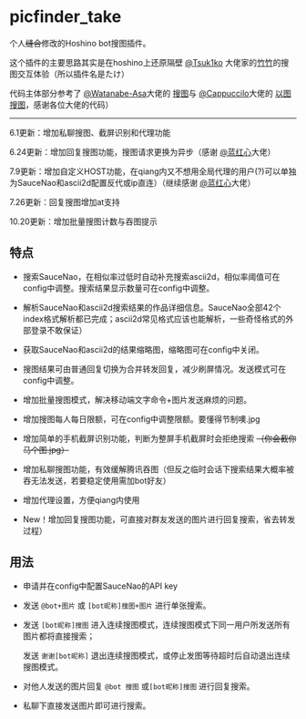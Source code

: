 # picfinder_take
个人~~缝合~~修改的Hoshino bot搜图插件。

这个插件的主要思路其实是在hoshino上还原隔壁 [@Tsuk1ko](https://github.com/Tsuk1ko) 大佬家的[竹竹](https://github.com/Tsuk1ko/cq-picsearcher-bot)的搜图交互体验（所以插件名是たけ）

代码主体部分参考了 [@Watanabe-Asa](https://github.com/Watanabe-Asa)大佬的 [搜图](https://github.com/pcrbot/Salmon-plugin-transplant#%E6%90%9C%E5%9B%BE)与 [@Cappuccilo](https://github.com/Cappuccilo)大佬的 [以图搜图](https://github.com/pcrbot/cappuccilo_plugins#%E4%BB%A5%E5%9B%BE%E6%90%9C%E5%9B%BE)，感谢各位大佬的代码）

---

6.1更新：增加私聊搜图、截屏识别和代理功能

6.24更新：增加回复搜图功能，搜图请求更换为异步（感谢 [@蓝红心](https://github.com/LHXnois)大佬）

7.9更新：增加自定义HOST功能，在qiang内又不想用全局代理的用户(?)可以单独为SauceNao和ascii2d配置反代或ip直连）（继续感谢 [@蓝红心](https://github.com/LHXnois)大佬）

7.26更新：回复搜图增加at支持

10.20更新：增加批量搜图计数与吞图提示

## 特点  

- 搜索SauceNao，在相似率过低时自动补充搜索ascii2d，相似率阈值可在config中调整。搜索结果显示数量可在config中调整。  

- 解析SauceNao和ascii2d搜索结果的作品详细信息。SauceNao全部42个index格式解析都已完成；ascii2d常见格式应该也能解析，一些奇怪格式的外部登录不敢保证）  

- 获取SauceNao和ascii2d的结果缩略图，缩略图可在config中关闭。  

- 搜图结果可由普通回复切换为合并转发回复，减少刷屏情况。发送模式可在config中调整。

- 增加批量搜图模式，解决移动端文字命令+图片发送麻烦的问题。

- 增加搜图每人每日限额，可在config中调整限额。要懂得节制噢.jpg

- 增加简单的手机截屏识别功能，判断为整屏手机截屏时会拒绝搜索 ~~（你会截你马个图.jpg）~~

- 增加私聊搜图功能，有效缓解腾讯吞图（但反之临时会话下搜索结果大概率被吞无法发送，若要稳定使用需加bot好友）

- 增加代理设置，方便qiang内使用

- New！增加回复搜图功能，可直接对群友发送的图片进行回复搜索，省去转发过程）


## 用法

- 申请并在config中配置SauceNao的API key

- 发送 ``@bot+图片`` 或 ``[bot昵称]搜图+图片`` 进行单张搜索。

- 发送 ``[bot昵称]搜图`` 进入连续搜图模式，连续搜图模式下同一用户所发送所有图片都将直接搜索；

  发送 ``谢谢[bot昵称]`` 退出连续搜图模式，或停止发图等待超时后自动退出连续搜图模式。

- 对他人发送的图片回复 ``@bot 搜图`` 或``[bot昵称]搜图`` 进行回复搜索。

- 私聊下直接发送图片即可进行搜索。
